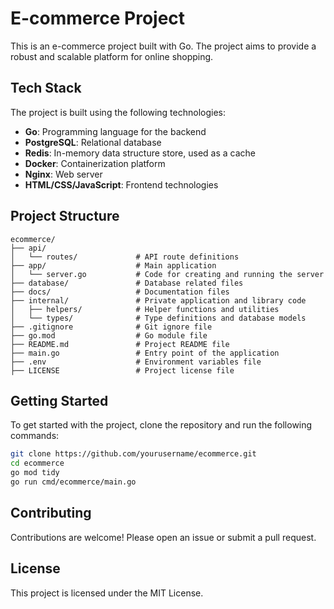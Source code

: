 
# E-commerce Project

This is an e-commerce project built with Go. The project aims to provide a robust and scalable platform for online shopping.

## Tech Stack

The project is built using the following technologies:

- **Go**: Programming language for the backend
- **PostgreSQL**: Relational database
- **Redis**: In-memory data structure store, used as a cache
- **Docker**: Containerization platform
- **Nginx**: Web server
- **HTML/CSS/JavaScript**: Frontend technologies

## Project Structure


```plaintext
ecommerce/
├── api/
│   └── routes/             # API route definitions
├── app/                    # Main application
│   └── server.go           # Code for creating and running the server
├── database/               # Database related files
├── docs/                   # Documentation files
├── internal/               # Private application and library code
│   ├── helpers/            # Helper functions and utilities
│   └── types/              # Type definitions and database models
├── .gitignore              # Git ignore file
├── go.mod                  # Go module file
├── README.md               # Project README file
├── main.go                 # Entry point of the application
├── .env                    # Environment variables file
├── LICENSE                 # Project license file
```



## Getting Started

To get started with the project, clone the repository and run the following commands:

```sh
git clone https://github.com/yourusername/ecommerce.git
cd ecommerce
go mod tidy
go run cmd/ecommerce/main.go
```

## Contributing

Contributions are welcome! Please open an issue or submit a pull request.

## License

This project is licensed under the MIT License.
```
